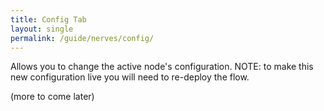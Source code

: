 ```yaml
---
title: Config Tab
layout: single
permalink: /guide/nerves/config/
---
```


Allows you to change the active node's configuration.
NOTE: to make this new configuration live you will need to re-deploy the flow.

(more to come later)